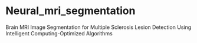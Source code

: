 # Neural_mri_segmentation
Brain MRI Image Segmentation for Multiple Sclerosis Lesion Detection Using Intelligent Computing-Optimized Algorithms
